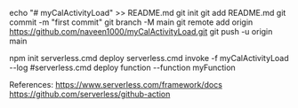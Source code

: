 echo "# myCalActivityLoad" >> README.md
git init
git add README.md
git commit -m "first commit"
git branch -M main
git remote add origin https://github.com/naveen1000/myCalActivityLoad.git
git push -u origin main

npm init 
serverless.cmd deploy
serverless.cmd invoke -f myCalActivityLoad --log
#serverless.cmd deploy function --function myFunction

References:
https://www.serverless.com/framework/docs
https://github.com/serverless/github-action